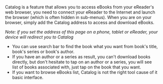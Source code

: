 Catalog is a feature that allows you to access eBooks from your eReader's web browser, you need to connect your eReader to the Internet and launch the browser (which is often hidden in sub-menus). When you are on your browser, simply add the Catalog address to access and download eBooks.

*Note: if you set the address of this page on a phone, tablet or eReader, your device will redirect you to Catalog*

- You can use search bar to find the book what you want from book's title, book's series or book's author.
- If you have an author or a series as result, you can't download books directly, but don't hesitate to tap on an author or a series, you will see list of books associated with, just tap on the book that you want.
- If you want to browse eBooks list, Catalog is not the right tool cause of it basic interface.

